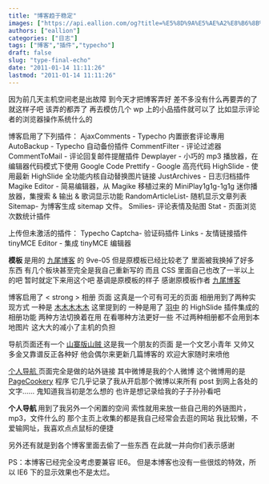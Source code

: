 ```yaml
---
title: "博客趋于稳定"
images: ["https://api.eallion.com/og?title=%E5%8D%9A%E5%AE%A2%E8%B6%8B%E4%BA%8E%E7%A8%B3%E5%AE%9A"]
authors: ["eallion"]
categories: ["日志"]
tags: ["博客","插件","typecho"]
draft: false
slug: "type-final-echo"
date: "2011-01-14 11:11:26"
lastmod: "2011-01-14 11:11:26"
---
```


因为前几天主机空间老是出故障
到今天才把博客弄好
差不多没有什么再要弄的了
就这样子吧
该弄的都弄了
再去模仿几个 wp 上的小品插件就可以了
比如显示评论者的浏览器操作系统什么的

博客启用了下列插件：
AjaxComments - Typecho 内置嵌套评论專用
AutoBackup - Typecho 自动备份插件
CommentFilter - 评论过滤器
CommentToMail - 评论回复邮件提醒插件
Dewplayer - 小巧的 mp3 播放器，在编辑器代码模式下使用
Google Code Prettify - Google 高亮代码
HighSlide - 使用最新 HighSlide 全功能内核自动替换图片链接
JustArchives - 日志归档插件
Magike Editor - 简易编辑器，从 Magike 移植过来的
MiniPlay1g1g-1g1g 迷你播放器，集搜索 & 输出 & 歌词显示功能
RandomArticleList- 随机显示文章列表
Sitemap- 为博客生成 sitemap 文件。
Smilies- 评论表情及贴图
Stat - 页面浏览次数统计插件

上传但未激活的插件：
Typecho Captcha- 验证码插件
Links - 友情链接插件
tinyMCE Editor - 集成 tinyMCE 编辑器

<strong > 模板 </strong > 是用的 [九尾博客](http://justs.me/) 的 9ve-05
但是原模板已经比较老了
里面被我换掉了好多东西
有几个板块甚至完全是我自己重新写的
而且 CSS 里面自己也改了一半以上的吧
暂时就定下来用这个吧
基调是原模板的样子
感谢原模板作者 [九尾博客](http://justs.me/)

博客启用了 < strong > 相册 </strong > 页面
这真是一个可有可无的页面
相册用到了两种实现方式
一种是 [木木木木木](http://immmmm.com/latest-flickr-pictures-show.html) 这里提到的
一种是用了 [羽中](http://www.jzwalk.com/archives/net/highslide-for-typecho) 的 HighSlide 插件集成的相册功能
两种方法切换着在用
在看哪种方法更好一些
不过两种相册都不会用到本地图片
这大大的减小了主机的负担

导航页面还有一个 [ 山寨版山贼 </strong>](http://eallion.com/category/sz/)
这是我一个朋友的页面
是一个文艺小青年
又帅又多金又靠谱反正各种好
他会偶尔来更新几篇博客的
欢迎大家随时来喷他

[ 个人导航 </strong>](http://t.eallion.com/) 页面完全是做的站外链接
其中微博是我的个人微博
这个微博用的是 [PageCookery](http://www.pagecookery.com/) 程序
它几乎记录了我从开启那个微博以来所有 post 到网上各处的文字……
鬼知道我当初是怎么想的
也许是想记录给我的子子孙孙看吧

<strong > 个人导航 </strong > 用到了我另外一个闲置的空间
索性就用来放一些自己用的外链图片，mp3，文件什么的
那个主页上收集的都是我自己经常会去逛的网站
我比较懒，不爱输网址，我喜欢点点鼠标的便捷

另外还有就是到各个博客里面去偷了一些东西
在此就一并向你们表示感谢

PS：本博客已经完全没考虑要兼容 IE6。
但是本博客也没有一些很炫的特效，所以 IE6 下的显示效果也不是太烂。
